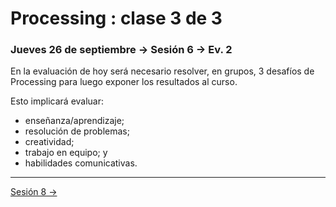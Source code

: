 # Processing : clase 3 de 3

### Jueves 26 de septiembre → Sesión 6 → Ev. 2


En la evaluación de hoy será necesario resolver, en grupos, 3 desafíos de Processing para luego exponer los resultados al curso. 

Esto implicará evaluar: 

- enseñanza/aprendizaje;
- resolución de problemas;
- creatividad;
- trabajo en equipo; y
- habilidades comunicativas.

-----------

[Sesión 8 →](https://github.com/profesorfaco/AUD5V0010-2019-2/tree/gh-pages/sesion-08)


